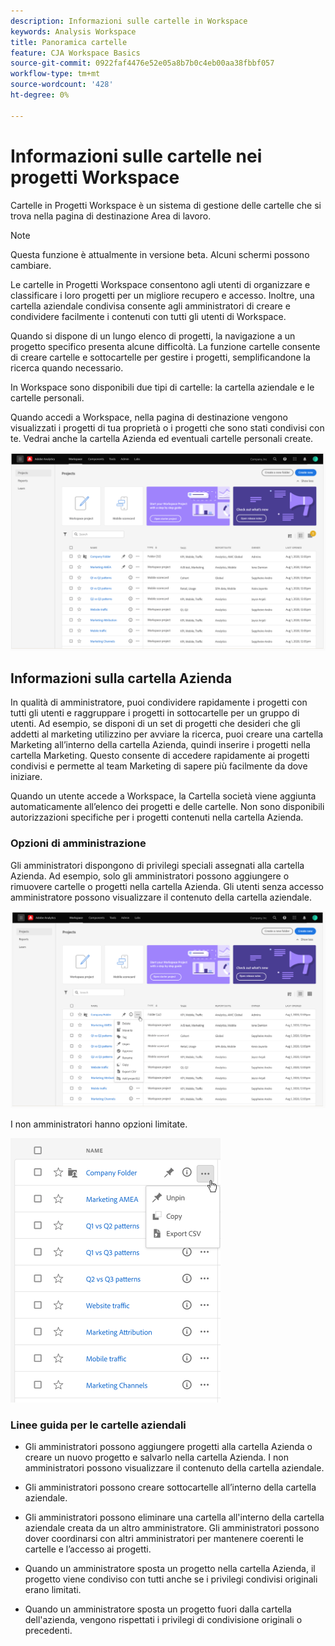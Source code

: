 ```yaml
---
description: Informazioni sulle cartelle in Workspace
keywords: Analysis Workspace
title: Panoramica cartelle
feature: CJA Workspace Basics
source-git-commit: 0922faf4476e52e05a8b7b0c4eb00aa38fbbf057
workflow-type: tm+mt
source-wordcount: '428'
ht-degree: 0%

---
```



# Informazioni sulle cartelle nei progetti Workspace

Cartelle in Progetti Workspace è un sistema di gestione delle cartelle che si trova nella pagina di destinazione Area di lavoro.

>[!NOTE]
>
>Questa funzione è attualmente in versione beta. Alcuni schermi possono cambiare.

Le cartelle in Progetti Workspace consentono agli utenti di organizzare e classificare i loro progetti per un migliore recupero e accesso. Inoltre, una cartella aziendale condivisa consente agli amministratori di creare e condividere facilmente i contenuti con tutti gli utenti di Workspace. 

Quando si dispone di un lungo elenco di progetti, la navigazione a un progetto specifico presenta alcune difficoltà. La funzione cartelle consente di creare cartelle e sottocartelle per gestire i progetti, semplificandone la ricerca quando necessario. 

In Workspace sono disponibili due tipi di cartelle: la cartella aziendale e le cartelle personali.

Quando accedi a Workspace, nella pagina di destinazione vengono visualizzati i progetti di tua proprietà o i progetti che sono stati condivisi con te. Vedrai anche la cartella Azienda ed eventuali cartelle personali create.

![](/help/analysis-workspace/build-workspace-project/assets/landing-page.png)

## Informazioni sulla cartella Azienda

In qualità di amministratore, puoi condividere rapidamente i progetti con tutti gli utenti e raggruppare i progetti in sottocartelle per un gruppo di utenti. Ad esempio, se disponi di un set di progetti che desideri che gli addetti al marketing utilizzino per avviare la ricerca, puoi creare una cartella Marketing all’interno della cartella Azienda, quindi inserire i progetti nella cartella Marketing. Questo consente di accedere rapidamente ai progetti condivisi e permette al team Marketing di sapere più facilmente da dove iniziare.

Quando un utente accede a Workspace, la Cartella società viene aggiunta automaticamente all’elenco dei progetti e delle cartelle. Non sono disponibili autorizzazioni specifiche per i progetti contenuti nella cartella Azienda.

### Opzioni di amministrazione

Gli amministratori dispongono di privilegi speciali assegnati alla cartella Azienda. Ad esempio, solo gli amministratori possono aggiungere o rimuovere cartelle o progetti nella cartella Azienda. Gli utenti senza accesso amministratore possono visualizzare il contenuto della cartella aziendale.

![](/help/analysis-workspace/build-workspace-project/assets/admin-access-co-folder.png)

I non amministratori hanno opzioni limitate.

![](/help/analysis-workspace/build-workspace-project/assets/non-admin-options.png)

### Linee guida per le cartelle aziendali

- Gli amministratori possono aggiungere progetti alla cartella Azienda o creare un nuovo progetto e salvarlo nella cartella Azienda. I non amministratori possono visualizzare il contenuto della cartella aziendale.

- Gli amministratori possono creare sottocartelle all’interno della cartella aziendale.

- Gli amministratori possono eliminare una cartella all&#39;interno della cartella aziendale creata da un altro amministratore. Gli amministratori possono dover coordinarsi con altri amministratori per mantenere coerenti le cartelle e l’accesso ai progetti.

- Quando un amministratore sposta un progetto nella cartella Azienda, il progetto viene condiviso con tutti anche se i privilegi condivisi originali erano limitati.

- Quando un amministratore sposta un progetto fuori dalla cartella dell&#39;azienda, vengono rispettati i privilegi di condivisione originali o precedenti.
